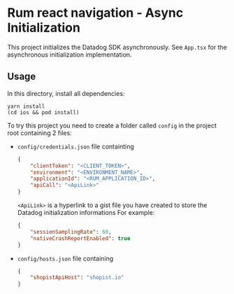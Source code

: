 # Rum react navigation - Async Initialization

This project initializes the Datadog SDK asynchronously.
See `App.tsx` for the asynchronous initialization implementation.

## Usage

In this directory, install all dependencies:

```shell
yarn install
(cd ios && pod install)
```

To try this project you need to create a folder called `config` in the project root containing 2 files:

- `config/credentials.json` file containting

    ```json
    {
        "clientToken": "<CLIENT_TOKEN>",
        "environment": "<ENVIRONMENT_NAME>",
        "applicationId": "<RUM_APPLICATION_ID>",
        "apiCall": "<ApiLink>"
    }
    ```

    `<ApiLink>` is a hyperlink to a gist file you have created to store the Datadog initialization informations
    For example:

    ```json
    {
        "sessionSamplingRate": 60,
        "nativeCrashReportEnabled": true
    }
    ```

- `config/hosts.json` file containing

    ```json
    {
        "shopistApiHost": "shopist.io"
    }
    ```
